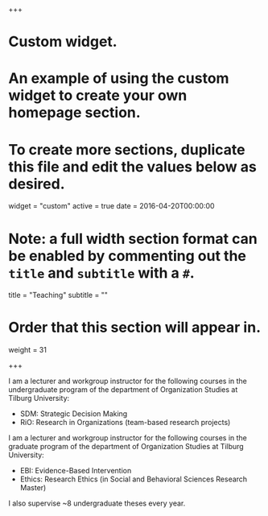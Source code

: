+++
# Custom widget.
# An example of using the custom widget to create your own homepage section.
# To create more sections, duplicate this file and edit the values below as desired.
widget = "custom"
active = true
date = 2016-04-20T00:00:00

# Note: a full width section format can be enabled by commenting out the `title` and `subtitle` with a `#`.
title = "Teaching"
subtitle = ""

# Order that this section will appear in.
weight = 31

+++

I am a lecturer and workgroup instructor for the following courses in the undergraduate program of the department of Organization Studies at Tilburg University:

- SDM: Strategic Decision Making
- RiO: Research in Organizations (team-based research projects)

I am a lecturer and workgroup instructor for the following courses in the graduate program of the department of Organization Studies at Tilburg University:

- EBI: Evidence-Based Intervention
- Ethics: Research Ethics (in Social and Behavioral Sciences Research Master)

I also supervise ~8 undergraduate theses every year.
